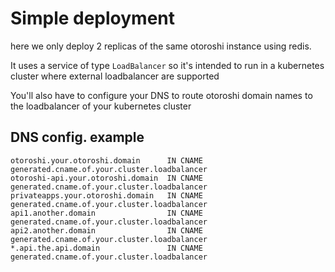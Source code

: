 # Simple deployment

here we only deploy 2 replicas of the same otoroshi instance using redis. 

It uses a service of type `LoadBalancer` so it's intended to run in a kubernetes cluster where external loadbalancer are supported

You'll also have to configure your DNS to route otoroshi domain names to the loadbalancer of your kubernetes cluster

## DNS config. example

```
otoroshi.your.otoroshi.domain      IN CNAME generated.cname.of.your.cluster.loadbalancer
otoroshi-api.your.otoroshi.domain  IN CNAME generated.cname.of.your.cluster.loadbalancer
privateapps.your.otoroshi.domain   IN CNAME generated.cname.of.your.cluster.loadbalancer
api1.another.domain                IN CNAME generated.cname.of.your.cluster.loadbalancer
api2.another.domain                IN CNAME generated.cname.of.your.cluster.loadbalancer
*.api.the.api.domain               IN CNAME generated.cname.of.your.cluster.loadbalancer
```